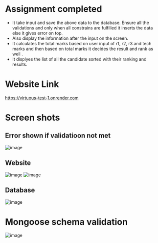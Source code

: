 # Assignment completed 
- It take input and save the above data to the database. Ensure all the validations and only when all constrains are fulfilled it inserts the data else it gives error on top.<br/>
- Also display the information after the input on the screen.<br/>
- It calculates the total marks based on user input of r1, r2, r3 and tech marks and then based on total marks it decides the result and rank as well .<br/>
- It displyes the list of all the candidate sorted with their ranking and results.<br/>

# Website Link
https://virtuous-test-1.onrender.com
# Screen shots

## Error shown if validatioon not met
![image](https://github.com/user-attachments/assets/a0eef705-4a72-4a69-a0ed-1293f0b63479)

## Website 
![image](https://github.com/user-attachments/assets/ec0538c5-9afc-4a5b-99d1-84ce7b19ea7f)
![image](https://github.com/user-attachments/assets/c159c3dd-f064-4e3b-9388-4662016403c0)

## Database
![image](https://github.com/user-attachments/assets/de639b04-5cd6-454e-ae1f-8556075d63ab)

# Mongoose schema validation
![image](https://github.com/user-attachments/assets/322e2bc0-5845-40fa-81d8-c2d8226d2c0e)

